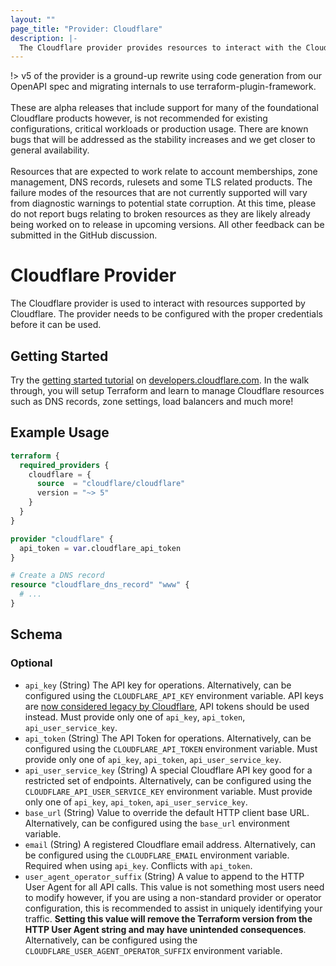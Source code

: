 ```yaml
---
layout: ""
page_title: "Provider: Cloudflare"
description: |-
  The Cloudflare provider provides resources to interact with the Cloudflare API.
---
```


!> v5 of the provider is a ground-up rewrite using code generation from our OpenAPI spec
  and migrating internals to use terraform-plugin-framework.
  <br><br>These are alpha releases that include support for many of the foundational Cloudflare
  products however, is not recommended for existing configurations, critical workloads
  or production usage. There are known bugs that will be addressed as the stability
  increases and we get closer to general availability.
  <br><br>Resources that are expected to work relate to account memberships, zone management,
  DNS records, rulesets and some TLS related products. The failure modes of the resources
  that are not currently supported will vary from diagnostic warnings to potential state
  corruption. At this time, please do not report bugs relating to broken resources as they are
  likely already being worked on to release in upcoming versions. All other feedback can be
  submitted in the GitHub discussion.

# Cloudflare Provider

The Cloudflare provider is used to interact with resources supported by
Cloudflare. The provider needs to be configured with the proper credentials
before it can be used.

## Getting Started

Try the [getting started tutorial](https://developers.cloudflare.com/terraform/tutorial/)
on [developers.cloudflare.com](https://developers.cloudflare.com). In the walk
through, you will setup Terraform and learn to manage Cloudflare resources such
as DNS records, zone settings, load balancers and much more!

## Example Usage

```terraform
terraform {
  required_providers {
    cloudflare = {
      source  = "cloudflare/cloudflare"
      version = "~> 5"
    }
  }
}

provider "cloudflare" {
  api_token = var.cloudflare_api_token
}

# Create a DNS record
resource "cloudflare_dns_record" "www" {
  # ...
}
```

<!-- schema generated by tfplugindocs -->
## Schema

### Optional

- `api_key` (String) The API key for operations. Alternatively, can be configured using the `CLOUDFLARE_API_KEY` environment variable. API keys are [now considered legacy by Cloudflare](https://developers.cloudflare.com/fundamentals/api/get-started/keys/#limitations), API tokens should be used instead. Must provide only one of `api_key`, `api_token`, `api_user_service_key`.
- `api_token` (String) The API Token for operations. Alternatively, can be configured using the `CLOUDFLARE_API_TOKEN` environment variable. Must provide only one of `api_key`, `api_token`, `api_user_service_key`.
- `api_user_service_key` (String) A special Cloudflare API key good for a restricted set of endpoints. Alternatively, can be configured using the `CLOUDFLARE_API_USER_SERVICE_KEY` environment variable. Must provide only one of `api_key`, `api_token`, `api_user_service_key`.
- `base_url` (String) Value to override the default HTTP client base URL. Alternatively, can be configured using the `base_url` environment variable.
- `email` (String) A registered Cloudflare email address. Alternatively, can be configured using the `CLOUDFLARE_EMAIL` environment variable. Required when using `api_key`. Conflicts with `api_token`.
- `user_agent_operator_suffix` (String) A value to append to the HTTP User Agent for all API calls. This value is not something most users need to modify however, if you are using a non-standard provider or operator configuration, this is recommended to assist in uniquely identifying your traffic. **Setting this value will remove the Terraform version from the HTTP User Agent string and may have unintended consequences**. Alternatively, can be configured using the `CLOUDFLARE_USER_AGENT_OPERATOR_SUFFIX` environment variable.
